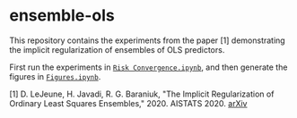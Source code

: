 # ensemble-ols
This repository contains the experiments from the paper [1] demonstrating the implicit regularization of ensembles of OLS predictors.

First run the experiments in [`Risk Convergence.ipynb`](https://github.com/dlej/ensemble-ols/blob/master/Risk%20Convergence.ipynb), and then generate the figures in [`Figures.ipynb`](https://github.com/dlej/ensemble-ols/blob/master/Figures.ipynb).

[1] D. LeJeune, H. Javadi, R. G. Baraniuk, "The Implicit Regularization of Ordinary Least Squares Ensembles," 2020. AISTATS 2020. [arXiv](https://arxiv.org/abs/1910.04743)
